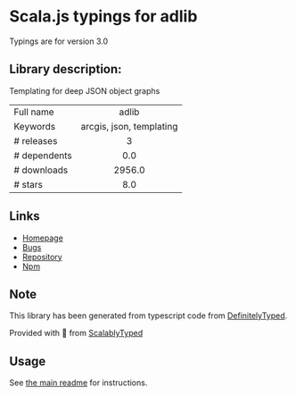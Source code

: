 
# Scala.js typings for adlib

Typings are for version 3.0

## Library description:
Templating for deep JSON object graphs

|                    |                 |
| ------------------ | :-------------: |
| Full name          | adlib |
| Keywords           | arcgis, json, templating |
| # releases         | 3 |
| # dependents       | 0.0 |
| # downloads        | 2956.0 |
| # stars            | 8.0 |

## Links
- [Homepage](https://arcgis.github.io/ember-arcgis-adlib-service)
- [Bugs](https://github.com/Esri/adlib/issues)
- [Repository](https://github.com/Esri/adlib)
- [Npm](https://www.npmjs.com/package/adlib)
    


## Note
This library has been generated from typescript code from [DefinitelyTyped](https://definitelytyped.org).

Provided with :purple_heart: from [ScalablyTyped](https://github.com/oyvindberg/ScalablyTyped)

## Usage
See [the main readme](../../readme.md) for instructions.


